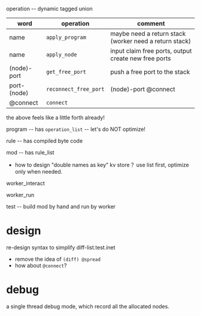 operation -- dynamic tagged union

| word        | operation             | comment                                                |
|-------------|-----------------------|--------------------------------------------------------|
| name        | `apply_program`       | maybe need a return stack (worker need a return stack) |
| name        | `apply_node`          | input claim free ports, output create new free ports   |
| (node)-port | `get_free_port`       | push a free port to the stack                          |
| port-(node) | `reconnect_free_port` | (node)-port @connect                                   |
| @connect    | `connect`             |                                                        |

the above feels like a little forth already!

program -- has `operation_list` -- let's do NOT optimize!

rule -- has compiled byte code

mod -- has rule_list

- how to design "double names as key" kv store？
  use list first, optimize only when needed.

worker_interact

worker_run

test -- build mod by hand and run by worker

# design

re-design syntax to simplify diff-list.test.inet

- remove the idea of `(diff) @spread`
- how about `@connect`?

# debug

a single thread debug mode, which record all the allocated nodes.
